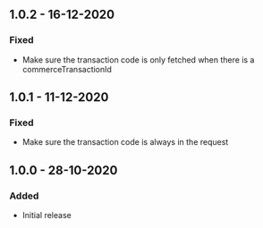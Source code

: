 ## 1.0.2 - 16-12-2020
### Fixed
- Make sure the transaction code is only fetched when there is a commerceTransactionId

## 1.0.1 - 11-12-2020
### Fixed
- Make sure the transaction code is always in the request

## 1.0.0 - 28-10-2020
### Added
- Initial release
